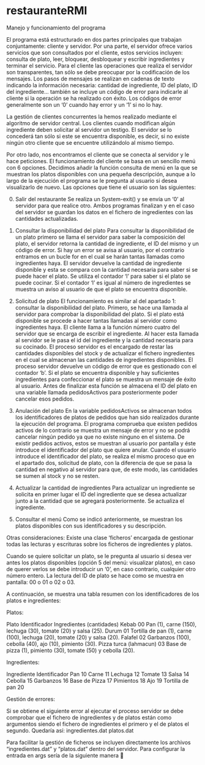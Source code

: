 # restauranteRMI
Manejo y funcionamiento del programa

El programa está estructurado en dos partes principales que trabajan conjuntamente: cliente y servidor. Por una parte, el servidor ofrece varios servicios que son consultados por el cliente, estos servicios incluyen: consulta de plato, leer, bloquear, desbloquear y escribir ingredientes y terminar el servicio. Para el cliente las operaciones que realiza el servidor son transparentes, tan sólo se debe preocupar por la codificación de los mensajes. Los pasos de mensajes se realizan en cadenas de texto indicando la información necesaria: cantidad de ingrediente, ID del plato, ID del ingrediente… también se incluye un código de error para indicarle al cliente si la operación se ha realizado con éxito. Los códigos de error generalmente son un ‘0’ cuando hay error y un ‘1’ si no lo hay.

La gestión de clientes concurrentes la hemos realizado mediante el algoritmo de servidor central. Los clientes cuando modifican algún ingrediente deben solicitar al servidor un testigo. El servidor se lo concederá tan sólo si este se encuentra disponible, es decir, si no existe ningún otro cliente que se encuentre utilizándolo al mismo tiempo.

Por otro lado, nos encontramos el cliente que se conecta al servidor y le hace peticiones. El funcionamiento del cliente se basa en un sencillo menú con 6 opciones. Decidimos añadir la función consulta de menú en la que se muestran los platos disponibles con una pequeña descripción, aunque a lo largo de la ejecución el programa se le pregunta al usuario si desea visualizarlo de nuevo. Las opciones que tiene el usuario son las siguientes:

0.	Salir del restaurante
Se realiza un System-exit() y se envía un ‘0’ al servidor para que realice otro. Ambos programas finalizan y en el caso del servidor se guardan los datos en el fichero de ingredientes con las cantidades actualizadas.

1.	Consultar la disponibilidad del plato
Para consultar la disponibilidad de un plato primero se llama el servidor para saber la composición del plato, el servidor retorna la cantidad de ingrediente, el ID del mismo y un código de error. Si hay un error se avisa al usuario, por el contrario entramos en un bucle for en el cual se harán tantas llamadas como ingredientes haya. El servidor devuelve la cantidad de ingrediente disponible y esta se compara con la cantidad necesaria para saber si se puede hacer el plato. Se utiliza el contador ‘l’ para saber si el plato se puede cocinar. Si el contador ‘l’ es igual al número de ingredientes se muestra un aviso al usuario de que el plato se encuentra disponible.

2.	Solicitud de plato
El funcionamiento es similar al del apartado 1: consultar la disponibilidad del plato.  Primero, se hace una llamada al servidor para comprobar la disponibilidad del plato. Si el plato está disponible se procede a hacer tantas llamadas al servidor como ingredientes haya. El cliente llama a la función número cuatro del servidor que se encarga de escribir el ingrediente. Al hacer esta llamada al servidor se le pasa el id del ingrediente y la cantidad necesaria para su cocinado. El proceso servidor es el encargado de restar las cantidades disponibles del stock y de actualizar el fichero ingredientes en el cual se almacenan las cantidades de ingredientes disponibles. El proceso servidor devuelve un código de error que es gestionado con el contador ‘b’. Si el plato se encuentra disponible y hay suficientes ingredientes para confeccionar el plato se muestra un mensaje de éxito al usuario. Antes de finalizar esta función se almacena el ID del plato en una variable llamada pedidosActivos para posteriormente poder cancelar esos pedidos.
 
3.	Anulación del plato
En la variable pedidosActivos se almacenan todos los identificadores de platos de pedidos que han sido realizados durante la ejecución del programa. El programa comprueba que existen pedidos activos de lo contrario se muestra un mensaje de error y no se podrá cancelar ningún pedido ya que no existe ninguno en el sistema. De existir pedidos activos, estos se muestran al usuario por pantalla y éste introduce el identificador del plato que quiere anular.
Cuando el usuario introduce el identificador del plato, se realiza el mismo proceso que en el apartado dos, solicitud de plato, con la diferencia de que se pasa la cantidad en negativo al servidor para que, de este modo, las cantidades se sumen al stock y no se resten.

4.	Actualizar la cantidad de ingredientes
Para actualizar un ingrediente se solicita en primer lugar el ID del ingrediente que se desea actualizar junto a la cantidad que se agregará posteriormente. Se actualiza el ingrediente. 

5.	Consultar el menú
Como se indicó anteriormente, se muestran los platos disponibles con sus identificadores y su descripción.


Otras consideraciones:
Existe una clase ‘ficheros’ encargada de gestionar todas las lecturas y escrituras sobre los ficheros de ingredientes y platos.

Cuando se quiere solicitar un plato, se le pregunta al usuario si desea ver antes los platos disponibles (opción 5 del menú: visualizar platos), en caso de querer verlos se debe introducir un ‘0’, en caso contrario, cualquier otro número entero. La lectura del ID de plato se hace como se muestra en pantalla: 00 o 01 o 02 o 03.


A continuación, se muestra una tabla resumen con los identificadores de los platos e ingredientes:

Platos:

Plato	Identificador	Ingredientes (cantidades)
Kebab	00	Pan (1), carne (150), lechuga (30), tomate (20) y salsa (25).
Durum	01	Tortilla de pan (1), carne (100), lechuga (20), tomate (20) y salsa (20).
Falafel	02	Garbanzos (100), cebolla (40), ajo (10), pimiento (30).
Pizza turca (lahmacun)	03	Base de pizza (1), pimiento (30), tomate (50) y cebolla (20).


Ingredientes:

Ingrediente	Identificador
Pan	10
Carne	11
Lechuga	12
Tomate	13
Salsa	14
Cebolla	15
Garbanzos	16
Base de Pizza	17
Pimientos	18
Ajo	19
Tortilla de pan	20


Gestión de errores:

Si se obtiene el siguiente error al ejecutar el proceso servidor se debe comprobar que el fichero de ingredientes y de platos están como argumentos siendo el fichero de ingredientes el primero y el de platos el segundo. Quedaría así: ingredientes.dat platos.dat

 

Para facilitar la gestión de ficheros se incluyen directamente los archivos “ingredientes.dat” y “platos.dat” dentro del servidor. Para configurar la entrada en args sería de la siguiente manera 

